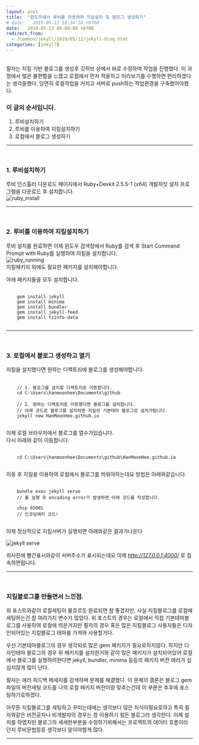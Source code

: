 ```yaml
---
layout: post
title:  "윈도우에서 루비를 이용하여 지킬설치 및 블로그 생성하기"
# date:   2019-05-13 18:34:10 +0700
date:   2019-05-13 00:00:00 +0700
redirect_from:
  - /common/jekyll/2019/05/12/jekyll-blog.html
categories: [jekyll]
---
```


<br />
필자는 지킬 기반 블로그를 생성후 깃허브 상에서 바로 수정하며 작업을 진행했다.   
이 과정에서 많은 불편함을 느꼈고 로컬에서 먼저 적용하고 미리보기를 수행하면 편리하겠다는 생각을했다.  
당연히 로컬작업을 거치고 서버로 push하는 작업환경을 구축했어야했다.  

### 이 글의 순서입니다.
1. 루비설치하기
2. 루비를 이용하여 지킬설치하기
3. 로컬에서 블로그 생성하기
<hr /><br />



### 1. 루비설치하기
루비 인스톨러 다운로드 페이지에서 Ruby+Devkit 2.5.5-1 (x64) 개발자킷 설치 프로그램을 다운로드 후 설치합니다.
<br />
![ruby_install](https://user-images.githubusercontent.com/36956285/57759671-5be1af80-7735-11e9-88dd-b9b86dd87aa9.PNG)
<hr /><br />



### 2. 루비를 이용하여 지킬설치하기
루비 설치를 완료하면 이제 윈도우 검색창에서 Ruby를 검색 후 Start Command Prompt with Ruby를 실행하여 지킬을 설치합니다.
<br />
![ruby_running](https://user-images.githubusercontent.com/36956285/57896705-fe607680-788c-11e9-9027-a399e529e13e.PNG)
<br />
지킬패키지 외에도 필요한 패키지를 설치해야합니다.   


아래 패키지들을 모두 설치합니다.

<pre class="highlight">
    <code>
    gem install jekyll
    gem install minima
    gem install bundler
    gem install jekyll-feed
    gem install tzinfo-data
    </code>
</pre>

<hr /><br />



### 3. 로컬에서 블로그 생성하고 열기
지킬을 설치했다면 원하는 디렉토리에 블로그를 생성해야합니다.
<pre class="highlight">
    <code>
    // 1. 블로그를 설치할 디렉토리로 이동합니다.
    cd C:\Users\hanmoonhee\Documents\github

    // 2. 원하는 디렉토리로 이동했다면 블로그를 설치합니다.
    // 아래 코드로 블로그를 설치하면 지킬의 기본테마 블로그로 설치가됩니다.
    jekyll new HanMoonHee.github.io
    </code>
</pre>

이제 로컬 브라우저에서 블로그를 열수가있습니다.   
다시 아래와 같이 이동합니다.

<pre class="highlight">
    <code>
    cd C:\Users\hanmoonhee\Documents\github\HanMoonHee.github.io
    </code>
</pre>

이동 후 지킬을 이용하여 로컬에서 블로그를 띄워야하는데요 방법은 아래와같습니다.
<pre class="highlight">
    <code>
    bundle exec jekyll serve
    // 를 실행 후 encoding error가 발생하면 아래 코드를 작성합니다.

    chcp 65001
    // 인코딩에러 코드!
    </code>
</pre>

이제 정상적으로 지킬서버가 실행되면 아래와같은 결과가나온다

![jekyll serve](https://user-images.githubusercontent.com/36956285/57905124-6d9b9200-78b0-11e9-8733-f5440dc99551.PNG)

위사진에 빨간표시와같이 서버주소가 표시되는데요
이제 *http://127.0.0.1:4000/* 로 접속하면됩니다.
<hr /><br />

### 지킬블로그를 만들면서 느낀점.
위 포스트와같이 로컬세팅이 물흐르듯 완료되면 참 좋겠지만, 사실 지킬블로그를 로컬에 세팅하는건 참 여려가지 변수가 많았다.
위 포스트의 경우는 로컬에서 직접 기본테마블로그를 사용하여 로컬에 띄운거지만 필자의 경우 혹은 많은 지킬블로그 사용자들은 디자인되어있는 지킬블로그 테마를 가져와 사용할거다.
<br />


우선 기본테마블로그의 경우 생각외로 많은 gem 패키지가 필요로하지않다.
하지만 디자인테마 블로그의 경우 위 패키지를 설치한거와 같이 많은 패키지가 설치되어있어
로컬에서 블로그를 실행하려한다면 jekyll, bundler, minima 등등의 패키지 버전 에러가 심심치않게 많이 난다.
<br />


필자는 에러 피드백 메세지를 검색하며 문제를 해결했다.
이 문제의 결론은 블로그 gem파일의 버전세팅 코드를 나의 로컬 패키지 버전이랑 맞추는건데 이 부분은 추후에 포스팅하기로하겠다.
<br />


아무튼 지킬블로그를 세팅하고 꾸미는데에는 생각보다 많은 지식이필요로하고 특히 필자와같은 비전공자나 비개발자의 경우는 참 이용하기 힘든 블로그라 생각한다.
이제 설치를 하였지만 블로그의 세세한부분을 수정하기위해서는 프로젝트의 데이터 흐름이라던지 루비문법등등 생각보다 알아야할게 많다.

----------------
